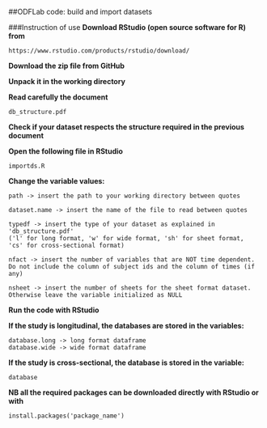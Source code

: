 ##ODFLab code: build and import datasets

###Instruction of use
**Download RStudio (open source software for R) from**
```
https://www.rstudio.com/products/rstudio/download/
```

**Download the zip file from GitHub**

**Unpack it in the working directory**

**Read carefully the document**
```
db_structure.pdf
```

**Check if your dataset respects the structure required in the previous document**

**Open the following file in RStudio**
```
importds.R
```

**Change the variable values:**
```
path -> insert the path to your working directory between quotes

dataset.name -> insert the name of the file to read between quotes

typedf -> insert the type of your dataset as explained in 'db_structure.pdf' 
('l' for long format, 'w' for wide format, 'sh' for sheet format, 
'cs' for cross-sectional format)

nfact -> insert the number of variables that are NOT time dependent. Do not include the column of subject ids and the column of times (if any)

nsheet -> insert the number of sheets for the sheet format dataset. Otherwise leave the variable initialized as NULL
```

**Run the code with RStudio** 

**If the study is longitudinal, the databases are stored in the variables:**
```
database.long -> long format dataframe
database.wide -> wide format dataframe 
```

**If the study is cross-sectional, the database is stored in the variable:**
```
database
```

**NB all the required packages can be downloaded directly with RStudio or with**
```
install.packages('package_name')
```
